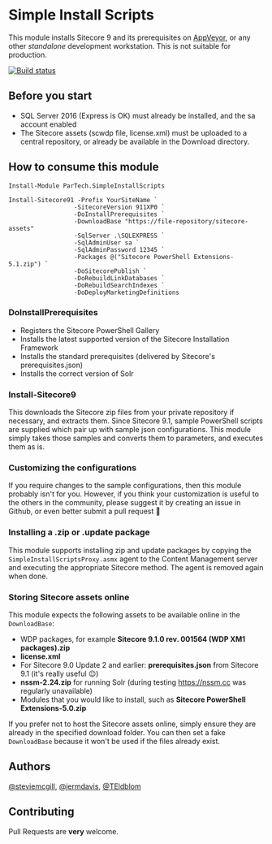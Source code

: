 # Simple Install Scripts

This module installs Sitecore 9 and its prerequisites on [AppVeyor](https://www.appveyor.com), or any other *standalone* development workstation. This is not suitable for production.

[![Build status](https://ci.appveyor.com/api/projects/status/jqfrchxsv6dpvtx5/branch/master?svg=true)](https://ci.appveyor.com/project/steviemcg/partech-simpleinstallscripts/branch/master)

## Before you start

- SQL Server 2016 (Express is OK) must already be installed, and the sa account enabled
- The Sitecore assets (scwdp file, license.xml) must be uploaded to a central repository, or already be available in the Download directory.

## How to consume this module

    Install-Module ParTech.SimpleInstallScripts
    
    Install-Sitecore91 -Prefix YourSiteName `
                      -SitecoreVersion 911XP0 `
                      -DoInstallPrerequisites `
                      -DownloadBase "https://file-repository/sitecore-assets"
                      -SqlServer .\SQLEXPRESS `
                      -SqlAdminUser sa `
                      -SqlAdminPassword 12345 `
                      -Packages @("Sitecore PowerShell Extensions-5.1.zip") `
                      -DoSitecorePublish `
                      -DoRebuildLinkDatabases `
                      -DoRebuildSearchIndexes `
                      -DoDeployMarketingDefinitions

### DoInstallPrerequisites

* Registers the Sitecore PowerShell Gallery
* Installs the latest supported version of the Sitecore Installation Framework
* Installs the standard prerequisites (delivered by Sitecore's prerequisites.json)
* Installs the correct version of Solr

### Install-Sitecore9

This downloads the Sitecore zip files from your private repository if necessary, and extracts them. Since Sitecore 9.1, sample PowerShell scripts are supplied which pair up with sample json configurations. This module simply takes those samples and converts them to parameters, and executes them as is.

### Customizing the configurations

If you require changes to the sample configurations, then this module probably isn't for you. However, if you think your customization is useful to the others in the community, please suggest it by creating an issue in Github, or even better submit a pull request 🤗

### Installing a .zip or .update package

This module supports installing zip and update packages by copying the `SimpleInstallScriptsProxy.asmx` agent to the Content Management server and executing the appropriate Sitecore method. The agent is removed again when done.

### Storing Sitecore assets online

This module expects the following assets to be available online in the `DownloadBase`:

* WDP packages, for example **Sitecore 9.1.0 rev. 001564 (WDP XM1 packages).zip**
* **license.xml**
* For Sitecore 9.0 Update 2 and earlier: **prerequisites.json** from Sitecore 9.1 (it's really useful 😉)
* **nssm-2.24.zip** for running Solr (during testing https://nssm.cc was regularly unavailable)
* Modules that you would like to install, such as **Sitecore PowerShell Extensions-5.0.zip**

If you prefer not to host the Sitecore assets online, simply ensure they are already in the specified download folder. You can then set a fake `DownloadBase` because it won't be used if the files already exist.

## Authors
[@steviemcgill](https://twitter.com/steviemcgill), [@jermdavis](https://twitter.com/jermdavis), [@TEldblom](https://twitter.com/TEldblom)

## Contributing

Pull Requests are **very** welcome.